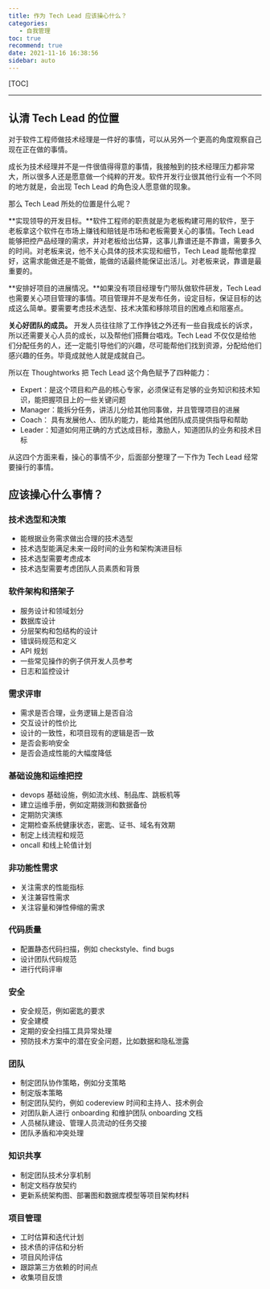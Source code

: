 ```yaml
---
title: 作为 Tech Lead 应该操心什么？
categories: 
   - 自我管理
toc: true
recommend: true
date: 2021-11-16 16:38:56
sidebar: auto
---
```


<!--
主题：Tech Lead 能力模型
看点：作为 Tech Lead 该做什么？
解决问题：Tech Lead 执行
参考文章：
- 峰达的仓库 https://github.com/phodal/techlead
- 《什么是 Tech Lead》 https://www.phodal.com/blog/what-is-a-tech-lead/
- 58沈剑 https://mp.weixin.qq.com/s/69Pq54_xYjz9zhB5YsfTdA
- -->

[TOC]

------------



## 认清 Tech Lead 的位置

对于软件工程师做技术经理是一件好的事情，可以从另外一个更高的角度观察自己现在正在做的事情。

成长为技术经理并不是一件很值得得意的事情，我接触到的技术经理压力都非常大，所以很多人还是愿意做一个纯粹的开发。软件开发行业很其他行业有一个不同的地方就是，会出现 Tech Lead 的角色没人愿意做的现象。

那么 Tech Lead 所处的位置是什么呢？

**实现领导的开发目标。**软件工程师的职责就是为老板构建可用的软件，至于老板拿这个软件在市场上赚钱和赔钱是市场和老板需要关心的事情。Tech Lead 能够把控产品经理的需求，并对老板给出估算，这事儿靠谱还是不靠谱，需要多久的时间。对老板来说，他不关心具体的技术实现和细节，Tech Lead 能帮他拿捏好，这需求能做还是不能做，能做的话最终能保证出活儿。对老板来说，靠谱是最重要的。

**安排好项目的进展情况。**如果没有项目经理专门带队做软件研发，Tech Lead 也需要关心项目管理的事情。项目管理并不是发布任务，设定目标，保证目标的达成这么简单。要需要考虑技术选型、技术决策和移除项目的困难点和阻塞点。

**关心好团队的成员。** 开发人员往往除了工作挣钱之外还有一些自我成长的诉求，所以还需要关心人员的成长，以及帮他们搭舞台唱戏。Tech Lead 不仅仅是给他们分配任务的人，还一定能引导他们的兴趣，尽可能帮他们找到资源，分配给他们感兴趣的任务。毕竟成就他人就是成就自己。



所以在 Thoughtworks 把 Tech Lead 这个角色赋予了四种能力：

- Expert：是这个项目和产品的核心专家，必须保证有足够的业务知识和技术知识，能把握项目上的一些关键问题
- Manager：能拆分任务，讲活儿分给其他同事做，并且管理项目的进展
- Coach： 具有发展他人、团队的能力，能给其他团队成员提供指导和帮助
- Leader：知道如何用正确的方式达成目标，激励人，知道团队的业务和技术目标



从这四个方面来看，操心的事情不少，后面部分整理了一下作为 Tech Lead 经常要操行的事情。



## 应该操心什么事情？

### 技术选型和决策

- 能根据业务需求做出合理的技术选型
- 技术选型能满足未来一段时间的业务和架构演进目标
- 技术选型需要考虑成本
- 技术选型需要考虑团队人员素质和背景

### 软件架构和搭架子

- 服务设计和领域划分
- 数据库设计
- 分层架构和包结构的设计
- 错误码规范和定义
- API 规划
- 一些常见操作的例子供开发人员参考
- 日志和监控设计

### 需求评审

- 需求是否合理，业务逻辑上是否自洽
- 交互设计的性价比
- 设计的一致性，和项目现有的逻辑是否一致
- 是否会影响安全
- 是否会造成性能的大幅度降低

### 基础设施和运维把控

- devops 基础设施，例如流水线、制品库、跳板机等
- 建立运维手册，例如定期拨测和数据备份
- 定期防灾演练
- 定期检查系统健康状态，密匙、证书、域名有效期
- 制定上线流程和规范
- oncall 和线上轮值计划

### 非功能性需求

- 关注需求的性能指标
- 关注兼容性需求
- 关注容量和弹性伸缩的需求

### 代码质量

- 配置静态代码扫描，例如 checkstyle、find bugs
- 设计团队代码规范
- 进行代码评审

### 安全

- 安全规范，例如密匙的要求
- 安全建模
- 定期的安全扫描工具异常处理
- 预防技术方案中的潜在安全问题，比如数据和隐私泄露

### 团队

- 制定团队协作策略，例如分支策略
- 制定版本策略
- 制定团队契约，例如 codereview 时间和主持人、技术例会
- 对团队新人进行 onboarding 和维护团队 onboarding 文档
- 人员梯队建设、管理人员流动的任务交接
- 团队矛盾和冲突处理

### 知识共享

- 制定团队技术分享机制
- 制定文档存放契约
- 更新系统架构图、部署图和数据库模型等项目架构材料

### 项目管理

- 工时估算和迭代计划
- 技术债的评估和分析
- 项目风险评估
- 跟踪第三方依赖的时间点
- 收集项目反馈











